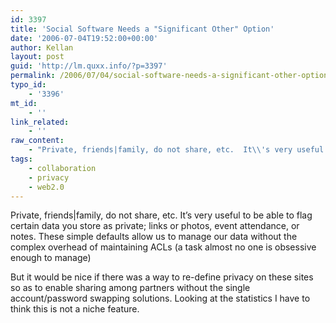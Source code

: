 ```yaml
---
id: 3397
title: 'Social Software Needs a "Significant Other" Option'
date: '2006-07-04T19:52:00+00:00'
author: Kellan
layout: post
guid: 'http://lm.quxx.info/?p=3397'
permalink: /2006/07/04/social-software-needs-a-significant-other-option/
typo_id:
    - '3396'
mt_id:
    - ''
link_related:
    - ''
raw_content:
    - "Private, friends|family, do not share, etc.  It\\'s very useful to be able to flag certain data you store as private; links or photos, event attendance, or notes.  These simple defaults allow us to manage our data without the complex overhead of maintaining ACLs (a task almost no one is obsessive enough to manage)\r\n\r\nBut it would be nice if there was a way to re-define privacy on these sites  so as to enable sharing among partners without the single account/password swapping solutions.  Looking at the statistics I have to think this is not a niche feature."
tags:
    - collaboration
    - privacy
    - web2.0
---
```


Private, friends|family, do not share, etc. It’s very useful to be able to flag certain data you store as private; links or photos, event attendance, or notes. These simple defaults allow us to manage our data without the complex overhead of maintaining ACLs (a task almost no one is obsessive enough to manage)

But it would be nice if there was a way to re-define privacy on these sites so as to enable sharing among partners without the single account/password swapping solutions. Looking at the statistics I have to think this is not a niche feature.
